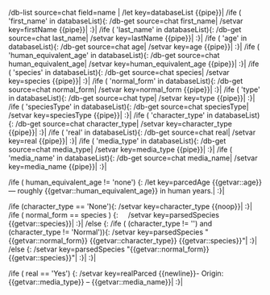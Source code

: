 /db-list source=chat field=name |
/let key=databaseList {{pipe}}|
/ife ( 'first_name' in databaseList){:
	/db-get source=chat first_name| /setvar key=firstName {{pipe}}|
:}|
/ife ( 'last_name' in databaseList){:
	/db-get source=chat last_name| /setvar key=lastName {{pipe}}|
:}|
/ife ( 'age' in databaseList){:
	/db-get source=chat age| /setvar key=age {{pipe}}|
:}|
/ife ( 'human_equivalent_age' in databaseList){:
	/db-get source=chat human_equivalent_age| /setvar key=human_equivalent_age {{pipe}}|
:}|
/ife ( 'species' in databaseList){:
	/db-get source=chat species| /setvar key=species {{pipe}}|
:}|
/ife ( 'normal_form' in databaseList){:
	/db-get source=chat normal_form| /setvar key=normal_form {{pipe}}|
:}|
/ife ( 'type' in databaseList){:
	/db-get source=chat type| /setvar key=type {{pipe}}|
:}|
/ife ( 'speciesType' in databaseList){:
	/db-get source=chat speciesType| /setvar key=speciesType {{pipe}}|
:}|
/ife ( 'character_type' in databaseList){:
	/db-get source=chat character_type| /setvar key=character_type {{pipe}}|
:}|
/ife ( 'real' in databaseList){:
	/db-get source=chat real| /setvar key=real {{pipe}}|
:}|
/ife ( 'media_type' in databaseList){:
	/db-get source=chat media_type| /setvar key=media_type {{pipe}}|
:}|
/ife ( 'media_name' in databaseList){:
	/db-get source=chat media_name| /setvar key=media_name {{pipe}}|
:}|


/ife ( human_equivalent_age != 'none') {:
	/let key=parcedAge {{getvar::age}} — roughly {{getvar::human_equivalent_age}} in human years.|
:}|

/ife (character_type == 'None'){:
	/setvar key=character_type {{noop}}|
:}|
/ife ( normal_form == species ) {:
    /setvar key=parsedSpecies {{getvar::species}}|
:}|
/else {:
	/ife ( (character_type != '') and (character_type != 'Normal')){:
		/setvar key=parsedSpecies "{{getvar::normal_form}} {{getvar::character_type}} {{getvar::species}}"|
	:}|
	/else {:
		/setvar key=parsedSpecies "{{getvar::normal_form}} {{getvar::species}}"|
	:}|
:}|

/ife ( real == 'Yes') {:
	/setvar key=realParced {{newline}}- Origin: {{getvar::media_type}} – {{getvar::media_name}}|
:}|